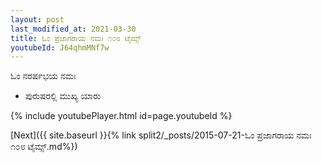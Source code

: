 ```yaml
---
layout: post
last_modified_at: 2021-03-30
title: ಓಂ ಪ್ರಜಾಗರಾಯ ನಮಃ ೧೦೮ ಟೈಮ್ಸ್
youtubeId: J64qhmMNf7w
---
```

 
 
 ಓಂ ನರರ್ಷಭಯ ನಮಃ  
 
 -  ಪುರುಷರಲ್ಲಿ ಮುಖ್ಯ ಯಾರು 
 
  
 
  
 
 
 
 
 
 


{% include youtubePlayer.html id=page.youtubeId %}
 
[Next]({{ site.baseurl }}{% link  split2/_posts/2015-07-21-ಓಂ ಪ್ರಜಾಗರಾಯ ನಮಃ ೧೦೮ ಟೈಮ್ಸ್.md%})
 
